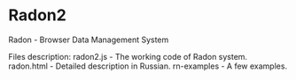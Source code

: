 # Radon2
Radon - Browser Data Management System

Files description:
radon2.js - The working code of Radon system.
radon.html - Detailed description in Russian.
rn-examples - A few examples.
